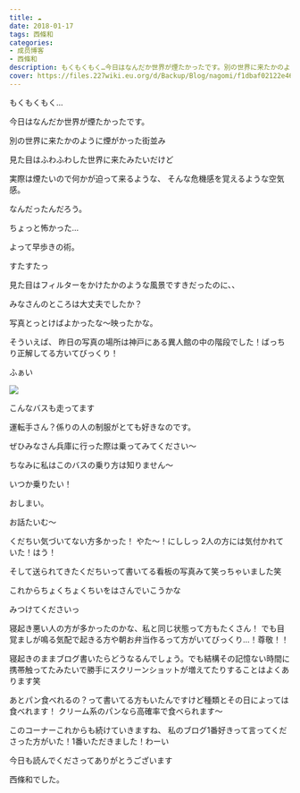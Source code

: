 ```yaml
---
title: ☁︎
date: 2018-01-17
tags: 西條和
categories: 
- 成员博客
- 西條和
description: もくもくもく…今日はなんだか世界が煙たかったです。別の世界に来たかのように煙がかった街並み見た目はふわふわした世界に来たみたいだけど実際...
cover: https://files.227wiki.eu.org/d/Backup/Blog/nagomi/f1dbaf02122e4697fad682570c868.jpg 
---
```







もくもくもく…





今日はなんだか世界が煙たかったです。








別の世界に来たかのように煙がかった街並み





見た目はふわふわした世界に来たみたいだけど




実際は煙たいので何かが迫って来るような、
そんな危機感を覚えるような空気感。








なんだったんだろう。




ちょっと怖かった…





よって早歩きの術。


すたすたっ








見た目はフィルターをかけたかのような風景ですきだったのに、、





みなさんのところは大丈夫でしたか？



写真とっとけばよかったな〜映ったかな。






そういえば、
昨日の写真の場所は神戸にある異人館の中の階段でした！ばっちり正解してる方いてびっくり！


ふぁい


![](https://files.227wiki.eu.org/d/Backup/Blog/nagomi/f1dbaf02122e4697fad682570c868.jpg)





こんなバスも走ってます





運転手さん？係りの人の制服がとても好きなのです。




ぜひみなさん兵庫に行った際は乗ってみてください〜



ちなみに私はこのバスの乗り方は知りません〜





いつか乗りたい！





おしまい。






お話たいむ〜



くだちい気づいてない方多かった！
やた〜！にししっ
2人の方には気付かれていた！はう！

そして送られてきたくだちいって書いてる看板の写真みて笑っちゃいました笑


これからちょくちょくちいをはさんでいこうかな


みつけてくださいっ






寝起き悪い人の方が多かったのかな、私と同じ状態って方もたくさん！
でも目覚ましが鳴る気配で起きる方や朝お弁当作るって方がいてびっくり…！尊敬！！


寝起きのままブログ書いたらどうなるんでしょう。でも結構その記憶ない時間に携帯触ってたみたいで勝手にスクリーンショットが増えてたりすることはよくあります笑




あとパン食べれるの？って書いてる方もいたんですけど種類とその日によっては食べれます！
クリーム系のパンなら高確率で食べられます〜




このコーナーこれからも続けていきますね、
私のブログ1番好きって言ってくださった方がいた！1番いただきました！わーい






今日も読んでくださってありがとうございます





西條和でした。


